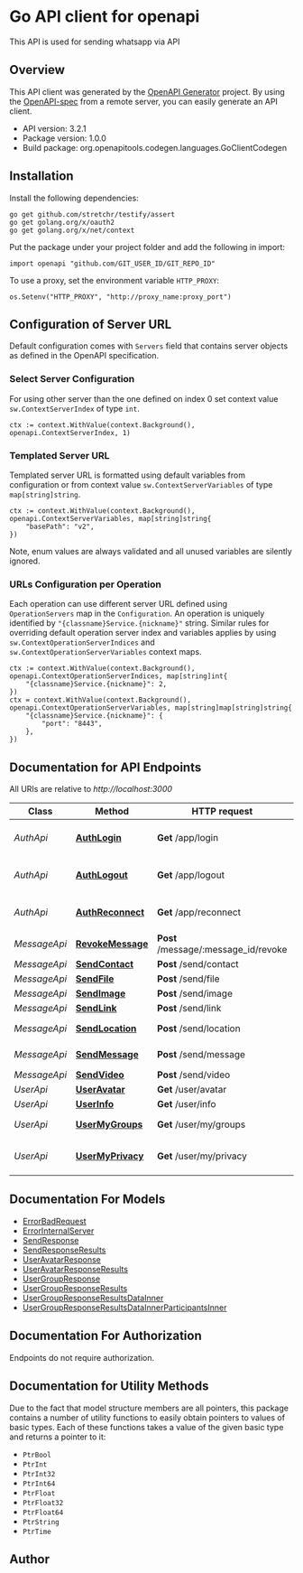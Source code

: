 # Go API client for openapi

This API is used for sending whatsapp via API

## Overview
This API client was generated by the [OpenAPI Generator](https://openapi-generator.tech) project.  By using the [OpenAPI-spec](https://www.openapis.org/) from a remote server, you can easily generate an API client.

- API version: 3.2.1
- Package version: 1.0.0
- Build package: org.openapitools.codegen.languages.GoClientCodegen

## Installation

Install the following dependencies:

```shell
go get github.com/stretchr/testify/assert
go get golang.org/x/oauth2
go get golang.org/x/net/context
```

Put the package under your project folder and add the following in import:

```golang
import openapi "github.com/GIT_USER_ID/GIT_REPO_ID"
```

To use a proxy, set the environment variable `HTTP_PROXY`:

```golang
os.Setenv("HTTP_PROXY", "http://proxy_name:proxy_port")
```

## Configuration of Server URL

Default configuration comes with `Servers` field that contains server objects as defined in the OpenAPI specification.

### Select Server Configuration

For using other server than the one defined on index 0 set context value `sw.ContextServerIndex` of type `int`.

```golang
ctx := context.WithValue(context.Background(), openapi.ContextServerIndex, 1)
```

### Templated Server URL

Templated server URL is formatted using default variables from configuration or from context value `sw.ContextServerVariables` of type `map[string]string`.

```golang
ctx := context.WithValue(context.Background(), openapi.ContextServerVariables, map[string]string{
	"basePath": "v2",
})
```

Note, enum values are always validated and all unused variables are silently ignored.

### URLs Configuration per Operation

Each operation can use different server URL defined using `OperationServers` map in the `Configuration`.
An operation is uniquely identified by `"{classname}Service.{nickname}"` string.
Similar rules for overriding default operation server index and variables applies by using `sw.ContextOperationServerIndices` and `sw.ContextOperationServerVariables` context maps.

```golang
ctx := context.WithValue(context.Background(), openapi.ContextOperationServerIndices, map[string]int{
	"{classname}Service.{nickname}": 2,
})
ctx = context.WithValue(context.Background(), openapi.ContextOperationServerVariables, map[string]map[string]string{
	"{classname}Service.{nickname}": {
		"port": "8443",
	},
})
```

## Documentation for API Endpoints

All URIs are relative to *http://localhost:3000*

Class | Method | HTTP request | Description
------------ | ------------- | ------------- | -------------
*AuthApi* | [**AuthLogin**](docs/AuthApi.md#authlogin) | **Get** /app/login | Login to whatsapp server
*AuthApi* | [**AuthLogout**](docs/AuthApi.md#authlogout) | **Get** /app/logout | Remove database and logout
*AuthApi* | [**AuthReconnect**](docs/AuthApi.md#authreconnect) | **Get** /app/reconnect | Reconnecting to whatsapp server
*MessageApi* | [**RevokeMessage**](docs/MessageApi.md#revokemessage) | **Post** /message/:message_id/revoke | Send Link
*MessageApi* | [**SendContact**](docs/MessageApi.md#sendcontact) | **Post** /send/contact | Send Contact
*MessageApi* | [**SendFile**](docs/MessageApi.md#sendfile) | **Post** /send/file | Send File
*MessageApi* | [**SendImage**](docs/MessageApi.md#sendimage) | **Post** /send/image | Send Image
*MessageApi* | [**SendLink**](docs/MessageApi.md#sendlink) | **Post** /send/link | Send Link
*MessageApi* | [**SendLocation**](docs/MessageApi.md#sendlocation) | **Post** /send/location | Send Location
*MessageApi* | [**SendMessage**](docs/MessageApi.md#sendmessage) | **Post** /send/message | Send Message
*MessageApi* | [**SendVideo**](docs/MessageApi.md#sendvideo) | **Post** /send/video | Send Video
*UserApi* | [**UserAvatar**](docs/UserApi.md#useravatar) | **Get** /user/avatar | User Avatar
*UserApi* | [**UserInfo**](docs/UserApi.md#userinfo) | **Get** /user/info | User Info
*UserApi* | [**UserMyGroups**](docs/UserApi.md#usermygroups) | **Get** /user/my/groups | User My List Groups
*UserApi* | [**UserMyPrivacy**](docs/UserApi.md#usermyprivacy) | **Get** /user/my/privacy | User My Privacy Setting


## Documentation For Models

 - [ErrorBadRequest](docs/ErrorBadRequest.md)
 - [ErrorInternalServer](docs/ErrorInternalServer.md)
 - [SendResponse](docs/SendResponse.md)
 - [SendResponseResults](docs/SendResponseResults.md)
 - [UserAvatarResponse](docs/UserAvatarResponse.md)
 - [UserAvatarResponseResults](docs/UserAvatarResponseResults.md)
 - [UserGroupResponse](docs/UserGroupResponse.md)
 - [UserGroupResponseResults](docs/UserGroupResponseResults.md)
 - [UserGroupResponseResultsDataInner](docs/UserGroupResponseResultsDataInner.md)
 - [UserGroupResponseResultsDataInnerParticipantsInner](docs/UserGroupResponseResultsDataInnerParticipantsInner.md)


## Documentation For Authorization

 Endpoints do not require authorization.


## Documentation for Utility Methods

Due to the fact that model structure members are all pointers, this package contains
a number of utility functions to easily obtain pointers to values of basic types.
Each of these functions takes a value of the given basic type and returns a pointer to it:

* `PtrBool`
* `PtrInt`
* `PtrInt32`
* `PtrInt64`
* `PtrFloat`
* `PtrFloat32`
* `PtrFloat64`
* `PtrString`
* `PtrTime`

## Author



